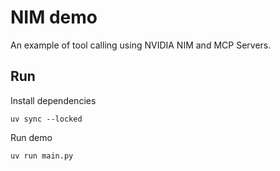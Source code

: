# NIM demo

An example of tool calling using NVIDIA NIM and MCP Servers.  

## Run

Install dependencies

```
uv sync --locked
```

Run demo

```
uv run main.py
```